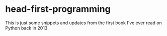 # head-first-programming
This is just some snippets and updates from the first book I've ever read on Python back in 2013
